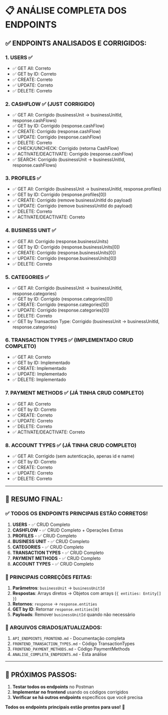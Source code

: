 # 📋 ANÁLISE COMPLETA DOS ENDPOINTS

## ✅ **ENDPOINTS ANALISADOS E CORRIGIDOS:**

### 1. **USERS** ✅
- ✅ GET All: Correto
- ✅ GET by ID: Correto  
- ✅ CREATE: Correto
- ✅ UPDATE: Correto
- ✅ DELETE: Correto

### 2. **CASHFLOW** ✅ (JUST CORRIGIDO)
- ✅ GET All: Corrigido (businessUnit → businessUnitId, response.cashFlows)
- ✅ GET by ID: Corrigido (response.cashFlow)
- ✅ CREATE: Corrigido (response.cashFlow)
- ✅ UPDATE: Corrigido (response.cashFlow)
- ✅ DELETE: Correto
- ✅ CHECK/UNCHECK: Corrigido (retorna CashFlow)
- ✅ ACTIVATE/DEACTIVATE: Corrigido (response.cashFlow)
- ✅ SEARCH: Corrigido (businessUnit → businessUnitId, response.cashFlows)

### 3. **PROFILES** ✅
- ✅ GET All: Corrigido (businessUnit → businessUnitId, response.profiles)
- ✅ GET by ID: Corrigido (response.profiles[0])
- ✅ CREATE: Corrigido (remove businessUnitId do payload)
- ✅ UPDATE: Corrigido (remove businessUnitId do payload)
- ✅ DELETE: Correto
- ✅ ACTIVATE/DEACTIVATE: Correto

### 4. **BUSINESS UNIT** ✅
- ✅ GET All: Corrigido (response.businessUnits)
- ✅ GET by ID: Corrigido (response.businessUnits[0])
- ✅ CREATE: Corrigido (response.businessUnits[0])
- ✅ UPDATE: Corrigido (response.businessUnits[0])
- ✅ DELETE: Correto

### 5. **CATEGORIES** ✅
- ✅ GET All: Corrigido (businessUnit → businessUnitId, response.categories)
- ✅ GET by ID: Corrigido (response.categories[0])
- ✅ CREATE: Corrigido (response.categories[0])
- ✅ UPDATE: Corrigido (response.categories[0])
- ✅ DELETE: Correto
- ✅ GET by Transaction Type: Corrigido (businessUnit → businessUnitId, response.categories)

### 6. **TRANSACTION TYPES** ✅ (IMPLEMENTADO CRUD COMPLETO)
- ✅ GET All: Correto
- ✅ GET by ID: Implementado
- ✅ CREATE: Implementado
- ✅ UPDATE: Implementado
- ✅ DELETE: Implementado

### 7. **PAYMENT METHODS** ✅ (JÁ TINHA CRUD COMPLETO)
- ✅ GET All: Correto
- ✅ GET by ID: Correto
- ✅ CREATE: Correto
- ✅ UPDATE: Correto
- ✅ DELETE: Correto
- ✅ ACTIVATE/DEACTIVATE: Correto

### 8. **ACCOUNT TYPES** ✅ (JÁ TINHA CRUD COMPLETO)
- ✅ GET All: Corrigido (sem autenticação, apenas id e name)
- ✅ GET by ID: Correto
- ✅ CREATE: Correto
- ✅ UPDATE: Correto
- ✅ DELETE: Correto

---

## 🎯 **RESUMO FINAL:**

### **✅ TODOS OS ENDPOINTS PRINCIPAIS ESTÃO CORRETOS!**

1. **USERS** - ✅ CRUD Completo
2. **CASHFLOW** - ✅ CRUD Completo + Operações Extras
3. **PROFILES** - ✅ CRUD Completo
4. **BUSINESS UNIT** - ✅ CRUD Completo
5. **CATEGORIES** - ✅ CRUD Completo
6. **TRANSACTION TYPES** - ✅ CRUD Completo
7. **PAYMENT METHODS** - ✅ CRUD Completo
8. **ACCOUNT TYPES** - ✅ CRUD Completo

### **🔧 PRINCIPAIS CORREÇÕES FEITAS:**

1. **Parâmetros**: `businessUnit` → `businessUnitId`
2. **Respostas**: Arrays diretos → Objetos com arrays (`{ entities: Entity[] }`)
3. **Retornos**: `response` → `response.entities`
4. **GET by ID**: Retornar `response.entities[0]`
5. **Payloads**: Remover `businessUnitId` quando não necessário

### **📁 ARQUIVOS CRIADOS/ATUALIZADOS:**

1. `API_ENDPOINTS_FRONTEND.md` - Documentação completa
2. `FRONTEND_TRANSACTION_TYPES.md` - Código TransactionTypes
3. `FRONTEND_PAYMENT_METHODS.md` - Código PaymentMethods
4. `ANALISE_COMPLETA_ENDPOINTS.md` - Esta análise

---

## 🚀 **PRÓXIMOS PASSOS:**

1. **Testar todos os endpoints** no Postman
2. **Implementar no frontend** usando os códigos corrigidos
3. **Verificar se há outros endpoints** específicos que você precisa

**Todos os endpoints principais estão prontos para uso!** 🎉 